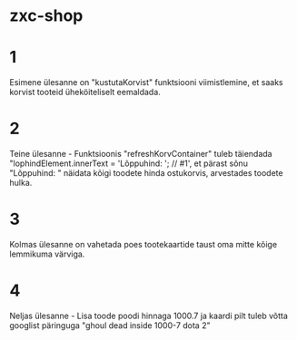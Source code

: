 # zxc-shop
# 1
Esimene ülesanne on "kustutaKorvist" funktsiooni viimistlemine, et saaks korvist tooteid üheköiteliselt eemaldada.
# 2
Teine ülesanne - Funktsioonis "refreshKorvContainer" tuleb täiendada "lophindElement.innerText = 'Lõppuhind: '; // #1', et pärast sõnu "Lõppuhind: " näidata kõigi toodete hinda ostukorvis, arvestades toodete hulka.
# 3
Kolmas ülesanne on vahetada poes tootekaartide taust oma mitte kõige lemmikuma värviga.
# 4
Neljas ülesanne - Lisa toode poodi hinnaga 1000.7 ja kaardi pilt tuleb võtta googlist päringuga "ghoul dead inside 1000-7 dota 2"
